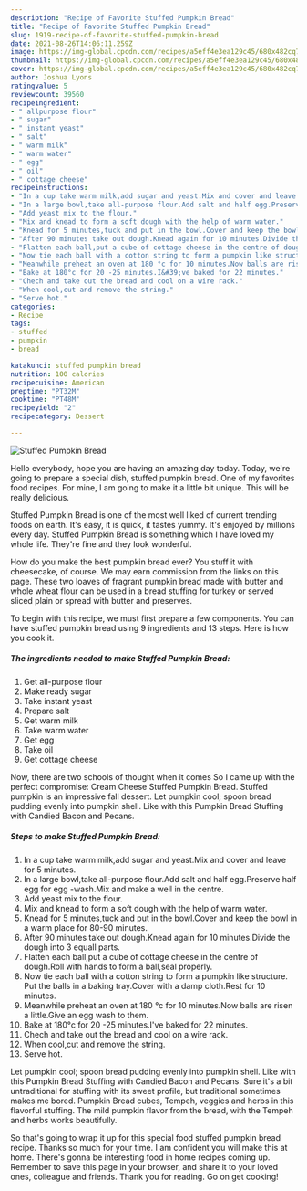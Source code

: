 ```yaml
---
description: "Recipe of Favorite Stuffed Pumpkin Bread"
title: "Recipe of Favorite Stuffed Pumpkin Bread"
slug: 1919-recipe-of-favorite-stuffed-pumpkin-bread
date: 2021-08-26T14:06:11.259Z
image: https://img-global.cpcdn.com/recipes/a5eff4e3ea129c45/680x482cq70/stuffed-pumpkin-bread-recipe-main-photo.jpg
thumbnail: https://img-global.cpcdn.com/recipes/a5eff4e3ea129c45/680x482cq70/stuffed-pumpkin-bread-recipe-main-photo.jpg
cover: https://img-global.cpcdn.com/recipes/a5eff4e3ea129c45/680x482cq70/stuffed-pumpkin-bread-recipe-main-photo.jpg
author: Joshua Lyons
ratingvalue: 5
reviewcount: 39560
recipeingredient:
- " allpurpose flour"
- " sugar"
- " instant yeast"
- " salt"
- " warm milk"
- " warm water"
- " egg"
- " oil"
- " cottage cheese"
recipeinstructions:
- "In a cup take warm milk,add sugar and yeast.Mix and cover and leave for 5 minutes."
- "In a large bowl,take all-purpose flour.Add salt and half egg.Preserve half egg for egg -wash.Mix and make a well in the centre."
- "Add yeast mix to the flour."
- "Mix and knead to form a soft dough with the help of warm water."
- "Knead for 5 minutes,tuck and put in the bowl.Cover and keep the bowl in a warm place for 80-90 minutes."
- "After 90 minutes take out dough.Knead again for 10 minutes.Divide the dough into 3 equall parts."
- "Flatten each ball,put a cube of cottage cheese in the centre of dough.Roll with hands to form a ball,seal properly."
- "Now tie each ball with a cotton string to form a pumpkin like structure. Put the balls in a baking tray.Cover with a damp cloth.Rest for 10 minutes."
- "Meanwhile preheat an oven at 180 °c for 10 minutes.Now balls are risen a little.Give an egg wash to them."
- "Bake at 180°c for 20 -25 minutes.I&#39;ve baked for 22 minutes."
- "Chech and take out the bread and cool on a wire rack."
- "When cool,cut and remove the string."
- "Serve hot."
categories:
- Recipe
tags:
- stuffed
- pumpkin
- bread

katakunci: stuffed pumpkin bread 
nutrition: 100 calories
recipecuisine: American
preptime: "PT32M"
cooktime: "PT48M"
recipeyield: "2"
recipecategory: Dessert

---
```



![Stuffed Pumpkin Bread](https://img-global.cpcdn.com/recipes/a5eff4e3ea129c45/680x482cq70/stuffed-pumpkin-bread-recipe-main-photo.jpg)

Hello everybody, hope you are having an amazing day today. Today, we're going to prepare a special dish, stuffed pumpkin bread. One of my favorites food recipes. For mine, I am going to make it a little bit unique. This will be really delicious.

Stuffed Pumpkin Bread is one of the most well liked of current trending foods on earth. It's easy, it is quick, it tastes yummy. It's enjoyed by millions every day. Stuffed Pumpkin Bread is something which I have loved my whole life. They're fine and they look wonderful.

How do you make the best pumpkin bread ever? You stuff it with cheesecake, of course. We may earn commission from the links on this page. These two loaves of fragrant pumpkin bread made with butter and whole wheat flour can be used in a bread stuffing for turkey or served sliced plain or spread with butter and preserves.


To begin with this recipe, we must first prepare a few components. You can have stuffed pumpkin bread using 9 ingredients and 13 steps. Here is how you cook it.

<!--inarticleads1-->

##### The ingredients needed to make Stuffed Pumpkin Bread:

1. Get  all-purpose flour
1. Make ready  sugar
1. Take  instant yeast
1. Prepare  salt
1. Get  warm milk
1. Take  warm water
1. Get  egg
1. Take  oil
1. Get  cottage cheese


Now, there are two schools of thought when it comes So I came up with the perfect compromise: Cream Cheese Stuffed Pumpkin Bread. Stuffed pumpkin is an impressive fall dessert. Let pumpkin cool; spoon bread pudding evenly into pumpkin shell. Like with this Pumpkin Bread Stuffing with Candied Bacon and Pecans. 

<!--inarticleads2-->

##### Steps to make Stuffed Pumpkin Bread:

1. In a cup take warm milk,add sugar and yeast.Mix and cover and leave for 5 minutes.
1. In a large bowl,take all-purpose flour.Add salt and half egg.Preserve half egg for egg -wash.Mix and make a well in the centre.
1. Add yeast mix to the flour.
1. Mix and knead to form a soft dough with the help of warm water.
1. Knead for 5 minutes,tuck and put in the bowl.Cover and keep the bowl in a warm place for 80-90 minutes.
1. After 90 minutes take out dough.Knead again for 10 minutes.Divide the dough into 3 equall parts.
1. Flatten each ball,put a cube of cottage cheese in the centre of dough.Roll with hands to form a ball,seal properly.
1. Now tie each ball with a cotton string to form a pumpkin like structure. Put the balls in a baking tray.Cover with a damp cloth.Rest for 10 minutes.
1. Meanwhile preheat an oven at 180 °c for 10 minutes.Now balls are risen a little.Give an egg wash to them.
1. Bake at 180°c for 20 -25 minutes.I&#39;ve baked for 22 minutes.
1. Chech and take out the bread and cool on a wire rack.
1. When cool,cut and remove the string.
1. Serve hot.


Let pumpkin cool; spoon bread pudding evenly into pumpkin shell. Like with this Pumpkin Bread Stuffing with Candied Bacon and Pecans. Sure it&#39;s a bit untraditional for stuffing with its sweet profile, but traditional sometimes makes me bored. Pumpkin Bread cubes, Tempeh, veggies and herbs in this flavorful stuffing. The mild pumpkin flavor from the bread, with the Tempeh and herbs works beautifully. 

So that's going to wrap it up for this special food stuffed pumpkin bread recipe. Thanks so much for your time. I am confident you will make this at home. There's gonna be interesting food in home recipes coming up. Remember to save this page in your browser, and share it to your loved ones, colleague and friends. Thank you for reading. Go on get cooking!
